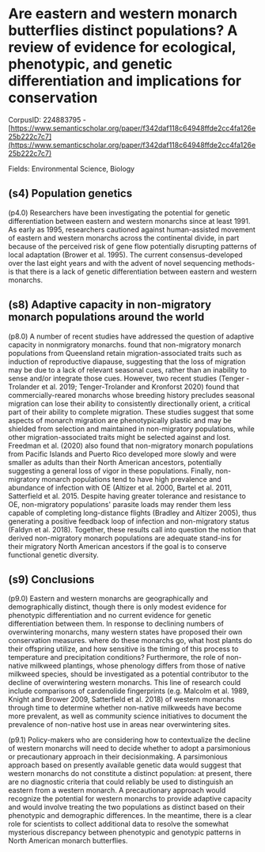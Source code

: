 # Are eastern and western monarch butterflies distinct populations? A review of evidence for ecological, phenotypic, and genetic differentiation and implications for conservation

CorpusID: 224883795 - [https://www.semanticscholar.org/paper/f342daf118c64948ffde2cc4fa126e25b222c7c7](https://www.semanticscholar.org/paper/f342daf118c64948ffde2cc4fa126e25b222c7c7)

Fields: Environmental Science, Biology

## (s4) Population genetics
(p4.0) Researchers have been investigating the potential for genetic differentiation between eastern and western monarchs since at least 1991. As early as 1995, researchers cautioned against human-assisted movement of eastern and western monarchs across the continental divide, in part because of the perceived risk of gene flow potentially disrupting patterns of local adaptation (Brower et al. 1995). The current consensus-developed over the last eight years and with the advent of novel sequencing methods-is that there is a lack of genetic differentiation between eastern and western monarchs.
## (s8) Adaptive capacity in non-migratory monarch populations around the world
(p8.0) A number of recent studies have addressed the question of adaptive capacity in nonmigratory monarchs.  found that non-migratory monarch populations from Queensland retain migration-associated traits such as induction of reproductive diapause, suggesting that the loss of migration may be due to a lack of relevant seasonal cues, rather than an inability to sense and/or integrate those cues. However, two recent studies (Tenger -Trolander et al. 2019; Tenger-Trolander and Kronforst 2020) found that commercially-reared monarchs whose breeding history precludes seasonal migration can lose their ability to consistently directionally orient, a critical part of their ability to complete migration. These studies suggest that some aspects of monarch migration are phenotypically plastic and may be shielded from selection and maintained in non-migratory populations, while other migration-associated traits might be selected against and lost. Freedman et al. (2020) also found that non-migratory monarch populations from Pacific Islands and Puerto Rico developed more slowly and were smaller as adults than their North American ancestors, potentially suggesting a general loss of vigor in these populations. Finally, non-migratory monarch populations tend to have high prevalence and abundance of infection with OE (Altizer et al. 2000, Bartel et al. 2011, Satterfield et al. 2015. Despite having greater tolerance and resistance to OE, non-migratory populations' parasite loads may render them less capable of completing long-distance flights (Bradley and Altizer 2005), thus generating a positive feedback loop of infection and non-migratory status (Faldyn et al. 2018). Together, these results call into question the notion that derived non-migratory monarch populations are adequate stand-ins for their migratory North American ancestors if the goal is to conserve functional genetic diversity.
## (s9) Conclusions
(p9.0) Eastern and western monarchs are geographically and demographically distinct, though there is only modest evidence for phenotypic differentiation and no current evidence for genetic differentiation between them. In response to declining numbers of overwintering monarchs, many western states have proposed their own conservation measures. where do these monarchs go, what host plants do their offspring utilize, and how sensitive is the timing of this process to temperature and precipitation conditions? Furthermore, the role of non-native milkweed plantings, whose phenology differs from those of native milkweed species, should be investigated as a potential contributor to the decline of overwintering western monarchs. This line of research could include comparisons of cardenolide fingerprints (e.g. Malcolm et al. 1989, Knight and Brower 2009, Satterfield et al. 2018) of western monarchs through time to determine whether non-native milkweeds have become more prevalent, as well as community science initiatives to document the prevalence of non-native host use in areas near overwintering sites.

(p9.1) Policy-makers who are considering how to contextualize the decline of western monarchs will need to decide whether to adopt a parsimonious or precautionary approach in their decisionmaking. A parsimonious approach based on presently available genetic data would suggest that western monarchs do not constitute a distinct population: at present, there are no diagnostic criteria that could reliably be used to distinguish an eastern from a western monarch. A precautionary approach would recognize the potential for western monarchs to provide adaptive capacity and would involve treating the two populations as distinct based on their phenotypic and demographic differences. In the meantime, there is a clear role for scientists to collect additional data to resolve the somewhat mysterious discrepancy between phenotypic and genotypic patterns in North American monarch butterflies.
